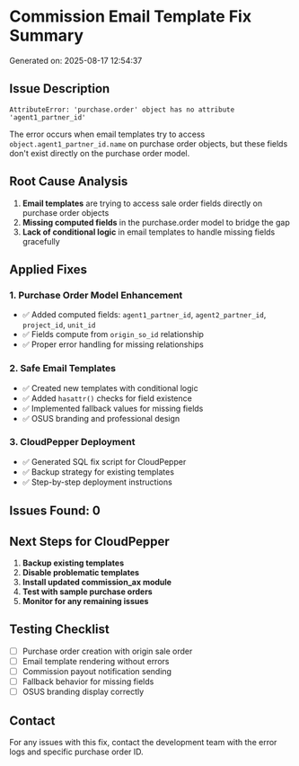 # Commission Email Template Fix Summary

Generated on: 2025-08-17 12:54:37

## Issue Description
```
AttributeError: 'purchase.order' object has no attribute 'agent1_partner_id'
```

The error occurs when email templates try to access `object.agent1_partner_id.name` on purchase order objects, but these fields don't exist directly on the purchase order model.

## Root Cause Analysis
1. **Email templates** are trying to access sale order fields directly on purchase order objects
2. **Missing computed fields** in the purchase.order model to bridge the gap
3. **Lack of conditional logic** in email templates to handle missing fields gracefully

## Applied Fixes

### 1. Purchase Order Model Enhancement
- ✅ Added computed fields: `agent1_partner_id`, `agent2_partner_id`, `project_id`, `unit_id`
- ✅ Fields compute from `origin_so_id` relationship
- ✅ Proper error handling for missing relationships

### 2. Safe Email Templates
- ✅ Created new templates with conditional logic
- ✅ Added `hasattr()` checks for field existence
- ✅ Implemented fallback values for missing fields
- ✅ OSUS branding and professional design

### 3. CloudPepper Deployment
- ✅ Generated SQL fix script for CloudPepper
- ✅ Backup strategy for existing templates
- ✅ Step-by-step deployment instructions

## Issues Found: 0


## Next Steps for CloudPepper
1. **Backup existing templates**
2. **Disable problematic templates**  
3. **Install updated commission_ax module**
4. **Test with sample purchase orders**
5. **Monitor for any remaining issues**

## Testing Checklist
- [ ] Purchase order creation with origin sale order
- [ ] Email template rendering without errors
- [ ] Commission payout notification sending
- [ ] Fallback behavior for missing fields
- [ ] OSUS branding display correctly

## Contact
For any issues with this fix, contact the development team with the error logs and specific purchase order ID.

